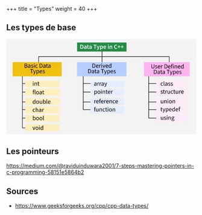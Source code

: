 +++
title = "Types"
weight = 40
+++

## Les types de base
![alt text](data_type.png)

## Les pointeurs

https://medium.com/@raviduinduwara2001/7-steps-mastering-pointers-in-c-programming-58151e5864b2


## Sources
- https://www.geeksforgeeks.org/cpp/cpp-data-types/